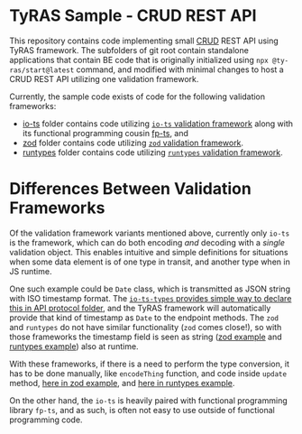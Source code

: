 # TyRAS Sample - CRUD REST API
This repository contains code implementing small [CRUD](https://en.wikipedia.org/wiki/Create,_read,_update_and_delete) REST API using TyRAS framework.
The subfolders of git root contain standalone applications that contain BE code that is originally initialized using `npx @ty-ras/start@latest` command, and modified with minimal changes to host a CRUD REST API utilizing one validation framework.

Currently, the sample code exists of code for the following validation frameworks:
- [io-ts](./io-ts) folder contains code utilizing [`io-ts` validation framework](https://github.com/gcanti/io-ts) along with its functional programming cousin [fp-ts](https://github.com/gcanti/fp-ts), and
- [zod](./zod) folder contains code utilizing [`zod` validation framework](https://github.com/colinhacks/zod).
- [runtypes](./runtypes) folder contains code utilizing [`runtypes` validation framework](https://github.com/pelotom/runtypes).

# Differences Between Validation Frameworks
Of the validation framework variants mentioned above, currently only `io-ts` is the framework, which can do both encoding *and* decoding with a _single_ validation object.
This enables intuitive and simple definitions for situations when some data element is of one type in transit, and another type when in JS runtime.

One such example could be `Date` class, which is transmitted as JSON string with ISO timestamp format.
The [`io-ts-types` provides simple way to declare this in API protocol folder](https://github.com/ty-ras/sample-crud/blob/main/io-ts/src/api/protocol/crud/data.ts#L11), and the TyRAS framework will automatically provide that kind of timestamp as `Date` to the endpoint methods.
The `zod` and `runtypes` do not have similar functionality (`zod` comes close!), so with those frameworks the timestamp field is seen as string ([zod example](https://github.com/ty-ras/sample-crud/blob/main/zod/src/api/protocol/crud/data.ts#L10) and [runtypes example](https://github.com/ty-ras/sample-crud/blob/main/runtypes/src/api/protocol/crud/data.ts#L10)) also at runtime.

With these frameworks, if there is a need to perform the type conversion, it has to be done manually, like `encodeThing` function, and code inside `update` method, [here in zod example](https://github.com/ty-ras/sample-crud/blob/main/zod/src/api/endpoints/crud.ts#L229), and [here in runtypes example](https://github.com/ty-ras/sample-crud/blob/main/runtypes/src/api/endpoints/crud.ts#L229).

On the other hand, the `io-ts` is heavily paired with functional programming library `fp-ts`, and as such, is often not easy to use outside of functional programming code.

